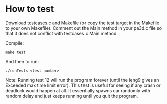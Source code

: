 # How to test
Download testcases.c and Makefile (or copy the test target in the Makefile to
your own Makefile). Comment out the Main method in your pa3d.c file so that
it does not conflict with testcases.c Main method.

Compile:
    
    make test
    
And then to run:

    ./runTests <test number>
    
 
Note:
Running test 12 will run the program forever (until the ieng9 gives an Exceeded max time limit error). This test is
useful for seeing if any crash or deadlock would happen at all. It essentially spawns car randomly with random delay
and just keeps running until you quit the program.